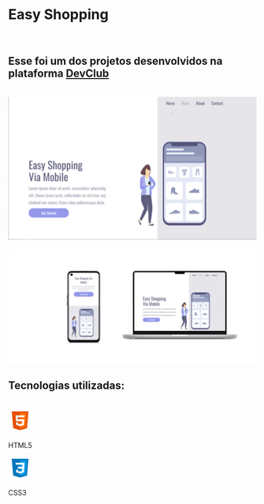 <h1> Easy Shopping  </h1>
<br>

<h2>Esse foi um dos projetos desenvolvidos na plataforma  <a href="https://rodolfomori.com.br/devclub/" target="_blank">DevClub</a></h2
<br>
<br>
<img src="./assets/easy shoping.png" alt="easy shopping">
<br>
<br>

<img src="./assets/Responsividade EASY SHOPPING.png" alt="easy shopping  res">

<h2>Tecnologias utilizadas:</h2>
<br>
<img src="../../icons/icons8-html5-48.png" alt="html5">

HTML5

<img src="../../icons/icons8-css3-48.png" alt="CSS3">


CSS3